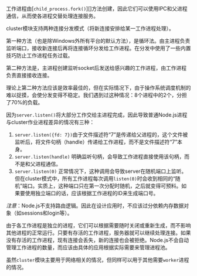 
<!--type=misc-->

工作进程由[`child_process.fork()`][]方法创建，因此它们可以使用IPC和父进程通信，从而使各进程交替处理连接服务。

cluster模块支持两种连接分发模式（将新连接安排给某一工作进程处理）。

第一种方法（也是除Windows外所有平台的默认方法），是循环法。由主进程负责监听端口，接收新连接后再将连接循环分发给工作进程。在分发中使用了一些内置技巧防止工作进程任务过载。

第二种方法是，主进程创建监听socket后发送给感兴趣的工作进程，由工作进程负责直接接收连接。

理论上第二种方法应该是效率最佳的，但在实际情况下，由于操作系统调度机制的难以捉摸，会使分发变得不稳定。我们遇到过这种情况：8个进程中的2个，分担了70%的负载。

因为`server.listen()`将大部分工作交给主进程完成，因此导致普通Node.js进程与cluster作业进程差异的情况有三种：
1. `server.listen({fd: 7})`由于文件描述符“7”是传递给父进程的，这个文件被监听后，将文件句柄（handle）传递给工作进程，而不是文件描述符“7”本身。
2. `server.listen(handle)` 明确监听句柄，会导致工作进程直接使用该句柄，而不是和父进程通信。
3. `server.listen(0)` 正常情况下，这种调用会导致server在随机端口上监听。但在cluster模式中，所有工作进程每次调用`listen(0)`时会收到相同的“随机”端口。实质上，这种端口只在第一次分配时随机，之后就变得可预料。如果要使用独立端口的话，应该根据工作进程的ID来生成端口号。

*注意*：Node.js不支持路由逻辑。因此在设计应用时，不应该过分依赖内存数据对象（如sessions和login等）。

由于各工作进程是独立的进程，它们可以根据需要随时关闭或重新生成，而不影响其他进程的正常运行。只要有存活的工作进程，服务器就可以继续处理连接。如果没有存活的工作进程，现有连接会丢失，新的连接也会被拒绝。Node.js不会自动管理工作进程的数量，而应该由具体的应用根据实际需要来管理进程池。

虽然`cluster`模块主要用于网络相关的情况，但同样可以用于其他需要`worker`进程的情况。

